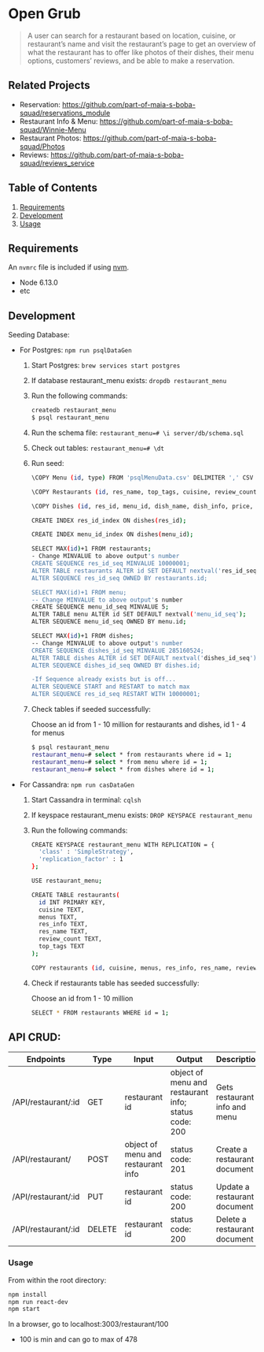 # Open Grub

> A user can search for a restaurant based on location, cuisine, or restaurant’s name and visit the restaurant’s page to get an overview of what the restaurant has to offer like photos of their dishes, their menu options, customers’ reviews, and be able to make a reservation.

## Related Projects

  - Reservation: https://github.com/part-of-maia-s-boba-squad/reservations_module
  - Restaurant Info & Menu: https://github.com/part-of-maia-s-boba-squad/Winnie-Menu
  - Restaurant Photos: https://github.com/part-of-maia-s-boba-squad/Photos
  - Reviews: https://github.com/part-of-maia-s-boba-squad/reviews_service

## Table of Contents

1. [Requirements](#requirements)
1. [Development](#Development)
1. [Usage](#Usage)

## Requirements

An `nvmrc` file is included if using [nvm](https://github.com/creationix/nvm).

- Node 6.13.0
- etc

## Development

Seeding Database:
  - For Postgres: `npm run psqlDataGen`
    1. Start Postgres: `brew services start postgres`
    3. If database restaurant_menu exists: `dropdb restaurant_menu`
    2. Run the following commands:
        ```sh
        createdb restaurant_menu
        $ psql restaurant_menu
        ```
    3. Run the schema file: `restaurant_menu=# \i server/db/schema.sql`
    4. Check out tables: `restaurant_menu=# \dt`
    5. Run seed:
        ```sh
        \COPY Menu (id, type) FROM 'psqlMenuData.csv' DELIMITER ',' CSV HEADER;

        \COPY Restaurants (id, res_name, top_tags, cuisine, review_count, res_info) FROM 'psqlResData.csv' DELIMITER ',' CSV HEADER;

        \COPY Dishes (id, res_id, menu_id, dish_name, dish_info, price, subMenu_type) FROM 'psqlDishesData.csv' DELIMITER ',' CSV HEADER;

        CREATE INDEX res_id_index ON dishes(res_id);

        CREATE INDEX menu_id_index ON dishes(menu_id);

        SELECT MAX(id)+1 FROM restaurants;
        - Change MINVALUE to above output's number
        CREATE SEQUENCE res_id_seq MINVALUE 10000001;
        ALTER TABLE restaurants ALTER id SET DEFAULT nextval('res_id_seq');
        ALTER SEQUENCE res_id_seq OWNED BY restaurants.id;

        SELECT MAX(id)+1 FROM menu;
        -- Change MINVALUE to above output's number
        CREATE SEQUENCE menu_id_seq MINVALUE 5;
        ALTER TABLE menu ALTER id SET DEFAULT nextval('menu_id_seq');
        ALTER SEQUENCE menu_id_seq OWNED BY menu.id;

        SELECT MAX(id)+1 FROM dishes;
        -- Change MINVALUE to above output's number
        CREATE SEQUENCE dishes_id_seq MINVALUE 285160524;
        ALTER TABLE dishes ALTER id SET DEFAULT nextval('dishes_id_seq');
        ALTER SEQUENCE dishes_id_seq OWNED BY dishes.id;

        -If Sequence already exists but is off...
        ALTER SEQUENCE START and RESTART to match max
        ALTER SEQUENCE res_id_seq RESTART WITH 10000001;
        ```
    6. Check tables if seeded successfully:

        Choose an id from 1 - 10 million for restaurants and dishes, id 1 - 4 for menus
        ```sh
        $ psql restaurant_menu
        restaurant_menu=# select * from restaurants where id = 1;
        restaurant_menu=# select * from menu where id = 1;
        restaurant_menu=# select * from dishes where id = 1;
        ```

  - For Cassandra: `npm run casDataGen`
    1. Start Cassandra in terminal: `cqlsh`
    2. If keyspace restaurant_menu exists: `DROP KEYSPACE restaurant_menu`
    3. Run the following commands:
        ```sh
        CREATE KEYSPACE restaurant_menu WITH REPLICATION = {
          'class' : 'SimpleStrategy',
          'replication_factor' : 1
        };

        USE restaurant_menu;

        CREATE TABLE restaurants(
          id INT PRIMARY KEY,
          cuisine TEXT,
          menus TEXT,
          res_info TEXT,
          res_name TEXT,
          review_count TEXT,
          top_tags TEXT
        );

        COPY restaurants (id, cuisine, menus, res_info, res_name, review_count, top_tags) FROM 'cqlshResData.csv' with header=true and delimiter ='|' and MINBATCHSIZE = 1 and MAXBATCHSIZE = 1;
        ```
    4. Check if restaurants table has seeded successfully:

        Choose an id from 1 - 10 million
        ```sh
        SELECT * FROM restaurants WHERE id = 1;
        ```

## API CRUD:

| Endpoints            | Type   | Input                                | Output                               | Description                   |
| -------------------- |------| ------------------------------------| ------------------------------------| -----------------------------|
| /API/restaurant/:id  | GET    | restaurant id                        | object of menu and restaurant info; status code: 200 | Gets restaurant info and menu |
| /API/restaurant/     | POST   | object of menu and restaurant info | status code: 201                     | Create a restaurant document  |
| /API/restaurant/:id  | PUT    | restaurant id                        | status code: 200                     | Update a restaurant document  |
| /API/restaurant/:id  | DELETE | restaurant id                        | status code: 200                     | Delete a restaurant document  |

### Usage

From within the root directory:

```sh
npm install
npm run react-dev
npm start
```
In a browser, go to localhost:3003/restaurant/100
- 100 is min and can go to max of 478
